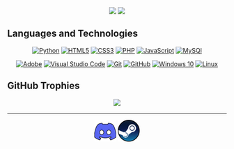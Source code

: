 
<div align="center">
<a href=""><img width=500px src="https://github-readme-stats-sigma-five.vercel.app/api?username=Rudiks1&show_icons=true&hide=prs&theme=dark&bg_color=DEG,04ff00,00ff80&text_color=000&hide_title=true&icon_color=000&border_radius=15&hide_border=true&ring_color=000&include_all_commits=true"></a>
<a href=""><img width=500px src="https://github-readme-stats-sigma-five.vercel.app/api/top-langs/?username=Rudiks1&layout=compact&bg_color=DEG,04ff00,00ff80&text_color=000&title_color=000&hide_border=true&border_radius=15&hide_title=true"></a>
</div>



<h2>Languages and Technologies</h2>
<p align="center">
  <a href="https://www.python.org" target="_blank"><img alt="Python" src="https://img.shields.io/badge/python-%2314354C.svg?&style=for-the-badge&logo=python&logoColor=white"/></a>
  <a href="https://en.wikipedia.org/wiki/HTML5" target="_blank"><img alt="HTML5" src="https://img.shields.io/badge/html5-%23E34F26.svg?&style=for-the-badge&logo=html5&logoColor=white"/></a>
  <a href="https://en.wikipedia.org/wiki/CSS" target="_blank"><img alt="CSS3" src="https://img.shields.io/badge/css3-%231572B6.svg?&style=for-the-badge&logo=css3&logoColor=white"/></a>
  <a href="https://www.php.net" target="_blank"><img alt="PHP" src="https://img.shields.io/badge/php-%23563D7C.svg?&style=for-the-badge&logo=php&logoColor=white"/></a>
  <a href="https://www.javascript.com" target="_blank"><img alt="JavaScript" src="https://img.shields.io/badge/javascript-2300f.svg?style=for-the-badge&logo=javascript&logoColor=white&color=yellow"/></a>
  <a href="https://www.mysql.com" target="_blank"><img alt="MySQl" src="https://img.shields.io/badge/mysql-%2300f.svg?style=for-the-badge&logo=mysql&logoColor=white"/></a>
</p>

<p align="center">
  <a href="https://www.adobe.com" target="_blank"><img alt="Adobe" src="https://img.shields.io/badge/adobe-%23FF0000.svg?&style=for-the-badge&logo=adobe&logoColor=white"/></a>
  <a href="https://code.visualstudio.com" target="_blank"><img alt="Visual Studio Code" src="https://img.shields.io/badge/VisualStudioCode-0078d7.svg?&style=for-the-badge&logo=visual-studio-code&logoColor=white"/></a>
  <a href="https://git-scm.com" target="_blank"><img alt="Git" src="https://img.shields.io/badge/git-%23F05033.svg?&style=for-the-badge&logo=git&logoColor=white"/></a>
  <a href="https://github.com" target="_blank"><img alt="GitHub" src="https://img.shields.io/badge/github-%23121011.svg?&style=for-the-badge&logo=github&logoColor=white"/></a>
  <a href="https://www.microsoft.com/en-gb/software-download/windows10" target="_blank"><img alt="Windows 10" src="https://img.shields.io/badge/Windows-0078D6?style=for-the-badge&logo=windows&logoColor=white"/></a>
  <a href="https://www.linux.org" target="_blank"><img alt="Linux" src="https://img.shields.io/badge/linux-%234285F4.svg?&style=for-the-badge&logo=linux&logoColor=white"/></a>
</p>

<h2>GitHub Trophies</h2>
<p align="center">
<a href=""><img src="https://github-profile-trophy.vercel.app/?username=Rudiks1&column=4&margin-w=5&margin-h=5&theme=darkhub"></a>
</p>

<hr>

<div align="center">
  <a href="https://discord.com/users/493802521706627072" target="_blank"><img src="discord.png" alt="Discord" width="50px"></a>
  <a href="https://steamcommunity.com/profiles/76561198278787169/" target="_blank"><img src="steam.png" alt="Steam" width="50px"></a>
</div>


